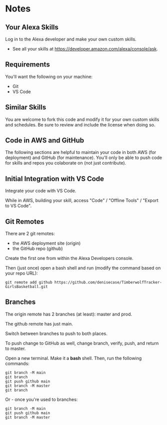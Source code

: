 # Notes 

## Your Alexa Skills

Log in to the Alexa developer and make your own custom skills. 

- See all your skills at <https://developer.amazon.com/alexa/console/ask>.

## Requirements 

You'll want the following on your machine:

- Git
- VS Code

## Similar Skills

You are welcome to fork this code and modify it for your own custom skills and schedules. 
Be sure to review and include the license when doing so. 

## Code in AWS and GitHub

The following sections are helpful to maintain your code in both AWS (for deployment) and GitHub (for maintenance). 
You'll only be able to push code for skills and repos you colaborate on (not just contribute).

## Initial Integration with VS Code

Integrate your code with VS Code.

While in AWS, building your skill, access "Code" / "Offline Tools" / "Export to VS Code".

## Git Remotes

There are 2 git remotes:

- the AWS deployment site (origin)
- the GitHub repo (github)

Create the first one from within the Alexa Developers console.

Then (just once) open a bash shell and run (modify the command based on your repo URL):

`git remote add github https://github.com/denisecase/TimberwolfTracker-GirlsBasketball.git`

## Branches 

The origin remote has 2 branches (at least): master and prod.

The github remote has just main.

Switch between branches to push to both places. 

To push change to GitHub as well, change branch, verify, push, and return to master. 

Open a new terminal. Make it a __bash__ shell. Then, run the following commands:

```
git branch -M main
git branch
git push github main
git branch -M master
git branch
```

Or - once you're used to branches:

```
git branch -M main
git push github main
git branch -M master
```
